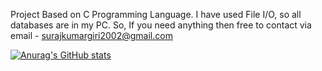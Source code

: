 Project Based on C Programming Language. I have used File I/O, so all databases are in my PC. So, If you need anything then free to contact via email - surajkumargiri2002@gmail.com

[![Anurag's GitHub stats](https://github-readme-stats.vercel.app/api?username=surajgirioffl)](https://github.com/anuraghazra/github-readme-stats)
